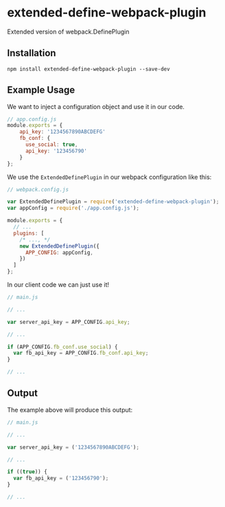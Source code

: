 # extended-define-webpack-plugin
Extended version of webpack.DefinePlugin

## Installation
```
npm install extended-define-webpack-plugin --save-dev
```

## Example Usage
We want to inject a configuration object and use it in our code.
```js
// app.config.js
module.exports = {
    api_key: '1234567890ABCDEFG'
    fb_conf: {
      use_social: true,
      api_key: '123456790'
    }
};
```

We use the `ExtendedDefinePlugin` in our webpack configuration like this:
```js
// webpack.config.js

var ExtendedDefinePlugin = require('extended-define-webpack-plugin');
var appConfig = require('./app.config.js');

module.exports = {
  // ...
  plugins: [
    /* ..., */
    new ExtendedDefinePlugin({
      APP_CONFIG: appConfig,
    })
  ]
};
```

In our client code we can just use it!
```js
// main.js

// ...

var server_api_key = APP_CONFIG.api_key;

// ...

if (APP_CONFIG.fb_conf.use_social) {
  var fb_api_key = APP_CONFIG.fb_conf.api_key;
}

// ...
```

## Output
The example above will produce this output:
```js
// main.js

// ...

var server_api_key = ('1234567890ABCDEFG');

// ...

if ((true)) {
  var fb_api_key = ('123456790');
}

// ...
```
